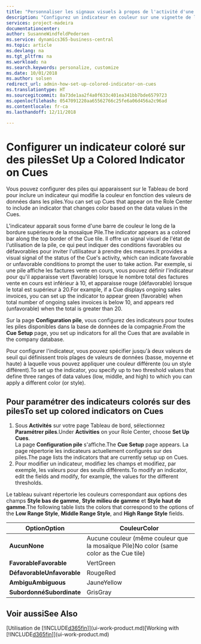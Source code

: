 ```yaml
---
title: "Personnaliser les signaux visuels à propos de l'activité d'une pile | Microsoft Docs"
description: "Configurez un indicateur en couleur sur une vignette de la pile pour fournir un signal visuel personnalisé de l'activité de la pile."
services: project-madeira
documentationcenter: 
author: SusanneWindfeldPedersen
ms.service: dynamics365-business-central
ms.topic: article
ms.devlang: na
ms.tgt_pltfrm: na
ms.workload: na
ms.search.keywords: personalize, customize
ms.date: 10/01/2018
ms.author: solsen
redirect_url: admin-how-set-up-colored-indicator-on-cues
ms.translationtype: HT
ms.sourcegitcommit: 8a73de1aa2f4a0f633c401ea341bb7bde6579723
ms.openlocfilehash: 0547091220aa65562766c25fe6a06d456a2c96ad
ms.contentlocale: fr-ca
ms.lasthandoff: 12/11/2018

---
```

# <a name="set-up-a-colored-indicator-on-cues"></a><span data-ttu-id="1dfb6-103">Configurer un indicateur coloré sur des piles</span><span class="sxs-lookup"><span data-stu-id="1dfb6-103">Set Up a Colored Indicator on Cues</span></span>
<span data-ttu-id="1dfb6-104">Vous pouvez configurer des piles qui apparaissent sur le Tableau de bord pour inclure un indicateur qui modifie la couleur en fonction des valeurs de données dans les piles.</span><span class="sxs-lookup"><span data-stu-id="1dfb6-104">You can set up Cues that appear on the Role Center to include an indicator that changes color based on the data values in the Cues.</span></span>

<span data-ttu-id="1dfb6-105">L'indicateur apparait sous forme d'une barre de couleur le long de la bordure supérieure de la mosaïque Pile.</span><span class="sxs-lookup"><span data-stu-id="1dfb6-105">The indicator appears as a colored bar along the top border of the Cue tile.</span></span> <span data-ttu-id="1dfb6-106">Il offre un signal visuel de l'état de l'utilisation de la pile, ce qui peut indiquer des conditions favorables ou défavorables pour inviter l'utilisateur à prendre des mesures.</span><span class="sxs-lookup"><span data-stu-id="1dfb6-106">It provides a visual signal of the status of the Cue's activity, which can indicate favorable or unfavorable conditions to prompt the user to take action.</span></span> <span data-ttu-id="1dfb6-107">Par exemple, si une pile affiche les factures vente en cours, vous pouvez définir l'indicateur pour qu'il apparaisse vert (favorable) lorsque le nombre total des factures vente en cours est inférieur à 10, et apparaisse rouge (défavorable) lorsque le total est supérieur à 20.</span><span class="sxs-lookup"><span data-stu-id="1dfb6-107">For example, if a Cue displays ongoing sales invoices, you can set up the indicator to appear green (favorable) when total number of ongoing sales invoices is below 10, and appears red (unfavorable) when the total is greater than 20.</span></span>

<span data-ttu-id="1dfb6-108">Sur la page **Configuration pile**, vous configurez des indicateurs pour toutes les piles disponibles dans la base de données de la compagnie.</span><span class="sxs-lookup"><span data-stu-id="1dfb6-108">From the **Cue Setup** page, you set up indicators for all the Cues that are available in the company database.</span></span>

<span data-ttu-id="1dfb6-109">Pour configurer l'indicateur, vous pouvez spécifier jusqu'à deux valeurs de seuil qui définissent trois plages de valeurs de données (basse, moyenne et haute) à laquelle vous pouvez appliquer une couleur différente (ou un style différent).</span><span class="sxs-lookup"><span data-stu-id="1dfb6-109">To set up the indicator, you specify up to two threshold values that define three ranges of data values (low, middle, and high) to which you can apply a different color (or style).</span></span>

## <a name="to-set-up-colored-indicators-on-cues"></a><span data-ttu-id="1dfb6-110">Pour paramétrer des indicateurs colorés sur des piles</span><span class="sxs-lookup"><span data-stu-id="1dfb6-110">To set up colored indicators on Cues</span></span>
1. <span data-ttu-id="1dfb6-111">Sous **Activités** sur votre page Tableau de bord, sélectionnez **Paramétrer piles**.</span><span class="sxs-lookup"><span data-stu-id="1dfb6-111">Under **Activities** on your Role Center, choose **Set Up Cues**.</span></span>  
   <span data-ttu-id="1dfb6-112">La page **Configuration pile** s'affiche.</span><span class="sxs-lookup"><span data-stu-id="1dfb6-112">The **Cue Setup** page appears.</span></span> <span data-ttu-id="1dfb6-113">La page répertorie les indicateurs actuellement configurés sur des piles.</span><span class="sxs-lookup"><span data-stu-id="1dfb6-113">The page lists the indicators that are currently setup up on Cues.</span></span>
2. <span data-ttu-id="1dfb6-114">Pour modifier un indicateur, modifiez les champs et modifiez, par exemple, les valeurs pour des seuils différents.</span><span class="sxs-lookup"><span data-stu-id="1dfb6-114">To modify an indicator, edit the fields and modify, for example, the values for the different thresholds.</span></span>  

<span data-ttu-id="1dfb6-115">Le tableau suivant répertorie les couleurs correspondant aux options des champs **Style bas de gamme**, **Style milieu de gamme** et **Style haut de gamme**.</span><span class="sxs-lookup"><span data-stu-id="1dfb6-115">The following table lists the colors that correspond to the options of the **Low Range Style**, **Middle Range Style**, and **High Range Style** fields.</span></span>

| <span data-ttu-id="1dfb6-116">Option</span><span class="sxs-lookup"><span data-stu-id="1dfb6-116">Option</span></span> | <span data-ttu-id="1dfb6-117">Couleur</span><span class="sxs-lookup"><span data-stu-id="1dfb6-117">Color</span></span> |
| --- | --- |
| <span data-ttu-id="1dfb6-118">**Aucun**</span><span class="sxs-lookup"><span data-stu-id="1dfb6-118">**None**</span></span> |<span data-ttu-id="1dfb6-119">Aucune couleur (même couleur que la mosaïque Pile)</span><span class="sxs-lookup"><span data-stu-id="1dfb6-119">No color (same color as the Cue tile)</span></span>|
| <span data-ttu-id="1dfb6-120">**Favorable**</span><span class="sxs-lookup"><span data-stu-id="1dfb6-120">**Favorable**</span></span> |<span data-ttu-id="1dfb6-121">Vert</span><span class="sxs-lookup"><span data-stu-id="1dfb6-121">Green</span></span> |
| <span data-ttu-id="1dfb6-122">**Défavorable**</span><span class="sxs-lookup"><span data-stu-id="1dfb6-122">**Unfavorable**</span></span> |<span data-ttu-id="1dfb6-123">Rouge</span><span class="sxs-lookup"><span data-stu-id="1dfb6-123">Red</span></span> |
| <span data-ttu-id="1dfb6-124">**Ambigu**</span><span class="sxs-lookup"><span data-stu-id="1dfb6-124">**Ambiguous**</span></span> |<span data-ttu-id="1dfb6-125">Jaune</span><span class="sxs-lookup"><span data-stu-id="1dfb6-125">Yellow</span></span> |
| <span data-ttu-id="1dfb6-126">**Subordonné**</span><span class="sxs-lookup"><span data-stu-id="1dfb6-126">**Subordinate**</span></span> |<span data-ttu-id="1dfb6-127">Gris</span><span class="sxs-lookup"><span data-stu-id="1dfb6-127">Gray</span></span> |

## <a name="see-also"></a><span data-ttu-id="1dfb6-128">Voir aussi</span><span class="sxs-lookup"><span data-stu-id="1dfb6-128">See Also</span></span>
<span data-ttu-id="1dfb6-129">[Utilisation de [!INCLUDE[d365fin](includes/d365fin_md.md)]](ui-work-product.md)</span><span class="sxs-lookup"><span data-stu-id="1dfb6-129">[Working with [!INCLUDE[d365fin](includes/d365fin_md.md)]](ui-work-product.md)</span></span>

